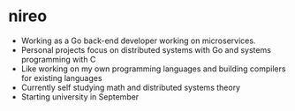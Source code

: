 # nireo

- Working as a Go back-end developer working on microservices.
- Personal projects focus on distributed systems with Go and systems programming with C
- Like working on my own programming languages and building compilers for existing languages
- Currently self studying math and distributed systems theory
- Starting university in September
